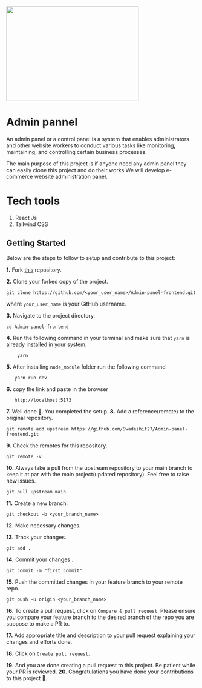 <img src="https://github.com/Swadeshit27/Admin-panel-frontend/assets/97722877/9beadf06-ca31-46ac-9ab2-7eefa23095d4" width="350" height="250" align="center" />


# Admin pannel

An admin panel or a control panel is a system that enables administrators and other website workers to conduct various tasks like monitoring, maintaining, and controlling certain business processes. 

The main purpose of this project is if anyone need any admin panel they can easily clone  this project and do their works.We will develop e-commerce website administration panel.

# Tech tools
1. React Js
2. Tailwind CSS



<!-- [![Discord](https://img.shields.io/badge/Discord-%235865F2.svg?style=for-the-badge&logo=discord&logoColor=white)](https://discord.gg/fgwk4XZfxG) -->

<!-- [GitHub issues](https://img.shields.io/github/issues/kunjgit/GameZone) -->
<!-- [GitHub forks](https://img.shields.io/github/forks/kunjgit/GameZone) -->
<!-- [GitHub pull requests](https://img.shields.io/github/issues-pr/kunjgit/GameZone) -->
<!-- [GitHub Repo stars](https://img.shields.io/github/stars/kunjgit/GameZone?style=social) -->
<!-- [GitHub contributors](https://img.shields.io/github/contributors/kunjgit/GameZone) -->
<!-- [Website](https://img.shields.io/website?down_color=red&down_message=offline&up_color=blue&up_message=online&url=https%3A%2F%2Fkunjgit.github.io%2FGameZone%2F) -->

## Getting Started

Below are the steps to follow to setup and contribute to this project:

**1.** Fork [this](https://github.com/Swadeshit27/Admin-panel-frontend.git) repository.

**2.** Clone your forked copy of the project.

```
git clone https://github.com/<your_user_name>/Admin-panel-frontend.git
```

where `your_user_name` is your GitHub username.

**3.** Navigate to the project directory.

```
cd Admin-panel-frontend
```
**4.** Run the following command in your terminal and make sure that `yarn` is already installed in your system.
   
   ```
       yarn
   ```
**5.** After installing `node_module` folder run the following command 

   ```
      yarn run dev
   ```
**6.** copy the link and paste in the browser
   
   ```
      http://localhost:5173
   ```
**7.** Well done 🥳. You completed the setup.
**8.** Add a reference(remote) to the original repository.

```
git remote add upstream https://github.com/Swadeshit27/Admin-panel-frontend.git
```

**9.** Check the remotes for this repository.

```
git remote -v
```

**10.** Always take a pull from the upstream repository to your main branch to keep it at par with the main project(updated repository). Feel free to raise new issues.

```
git pull upstream main
```

**11.** Create a new branch.

```
git checkout -b <your_branch_name>
```

**12.** Make necessary changes.

**13.** Track your changes.

```
git add .
```

**14.** Commit your changes .

```
git commit -m "first commit"
```

**15.** Push the committed changes in your feature branch to your remote repo.

```
git push -u origin <your_branch_name>
```

**16.** To create a pull request, click on `Compare & pull request`. Please ensure you compare your feature branch to the desired branch of the repo you are suppose to make a PR to.

**17.** Add appropriate title and description to your pull request explaining your changes and efforts done.

**18.** Click on `Create pull request`.

**19.** And you are done creating a pull request to this project. Be patient while your PR is reviewed.
**20.** Congratulations you have done your contributions to this project 🥳.
